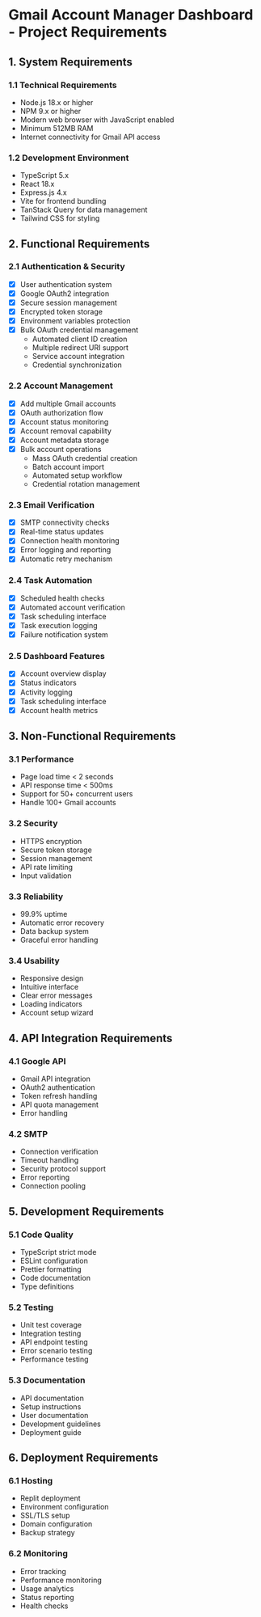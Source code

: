 
# Gmail Account Manager Dashboard - Project Requirements

## 1. System Requirements

### 1.1 Technical Requirements
- Node.js 18.x or higher
- NPM 9.x or higher
- Modern web browser with JavaScript enabled
- Minimum 512MB RAM
- Internet connectivity for Gmail API access

### 1.2 Development Environment
- TypeScript 5.x
- React 18.x
- Express.js 4.x
- Vite for frontend bundling
- TanStack Query for data management
- Tailwind CSS for styling

## 2. Functional Requirements

### 2.1 Authentication & Security
- [x] User authentication system
- [x] Google OAuth2 integration
- [x] Secure session management
- [x] Encrypted token storage
- [x] Environment variables protection
- [x] Bulk OAuth credential management
  - Automated client ID creation
  - Multiple redirect URI support
  - Service account integration
  - Credential synchronization

### 2.2 Account Management
- [x] Add multiple Gmail accounts
- [x] OAuth authorization flow
- [x] Account status monitoring
- [x] Account removal capability
- [x] Account metadata storage
- [x] Bulk account operations
  - Mass OAuth credential creation
  - Batch account import
  - Automated setup workflow
  - Credential rotation management

### 2.3 Email Verification
- [x] SMTP connectivity checks
- [x] Real-time status updates
- [x] Connection health monitoring
- [x] Error logging and reporting
- [x] Automatic retry mechanism

### 2.4 Task Automation
- [x] Scheduled health checks
- [x] Automated account verification
- [x] Task scheduling interface
- [x] Task execution logging
- [x] Failure notification system

### 2.5 Dashboard Features
- [x] Account overview display
- [x] Status indicators
- [x] Activity logging
- [x] Task scheduling interface
- [x] Account health metrics

## 3. Non-Functional Requirements

### 3.1 Performance
- Page load time < 2 seconds
- API response time < 500ms
- Support for 50+ concurrent users
- Handle 100+ Gmail accounts

### 3.2 Security
- HTTPS encryption
- Secure token storage
- Session management
- API rate limiting
- Input validation

### 3.3 Reliability
- 99.9% uptime
- Automatic error recovery
- Data backup system
- Graceful error handling

### 3.4 Usability
- Responsive design
- Intuitive interface
- Clear error messages
- Loading indicators
- Account setup wizard

## 4. API Integration Requirements

### 4.1 Google API
- Gmail API integration
- OAuth2 authentication
- Token refresh handling
- API quota management
- Error handling

### 4.2 SMTP
- Connection verification
- Timeout handling
- Security protocol support
- Error reporting
- Connection pooling

## 5. Development Requirements

### 5.1 Code Quality
- TypeScript strict mode
- ESLint configuration
- Prettier formatting
- Code documentation
- Type definitions

### 5.2 Testing
- Unit test coverage
- Integration testing
- API endpoint testing
- Error scenario testing
- Performance testing

### 5.3 Documentation
- API documentation
- Setup instructions
- User documentation
- Development guidelines
- Deployment guide

## 6. Deployment Requirements

### 6.1 Hosting
- Replit deployment
- Environment configuration
- SSL/TLS setup
- Domain configuration
- Backup strategy

### 6.2 Monitoring
- Error tracking
- Performance monitoring
- Usage analytics
- Status reporting
- Health checks

